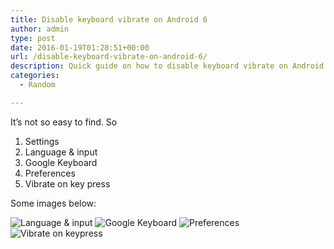 ```yaml
---
title: Disable keyboard vibrate on Android 6
author: admin
type: post
date: 2016-01-19T01:28:51+00:00
url: /disable-keyboard-vibrate-on-android-6/
description: Quick guide on how to disable keyboard vibrate on Android 6.
categories:
  - Random

---
```

It&#8217;s not so easy to find. So

  1. Settings
  2. Language & input
  3. Google Keyboard
  4. Preferences
  5. Vibrate on key press

Some images below:

<!--more-->

![Language & input](/images/2016/01/1.png "Language & input")
![Google Keyboard](/images/2016/01/2.png "Google Keyboard")
![Preferences](/images/2016/01/3.png "Preferences")
![Vibrate on keypress](/images/2016/01/4.png "Vibrate on keypress")